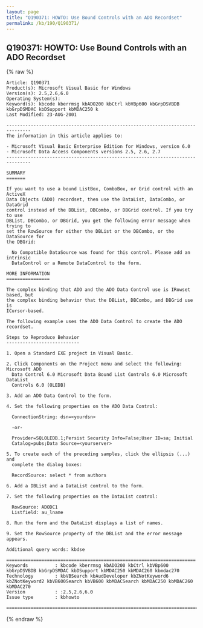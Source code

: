```yaml
---
layout: page
title: "Q190371: HOWTO: Use Bound Controls with an ADO Recordset"
permalink: /kb/190/Q190371/
---
```


## Q190371: HOWTO: Use Bound Controls with an ADO Recordset

{% raw %}

	Article: Q190371
	Product(s): Microsoft Visual Basic for Windows
	Version(s): 2.5,2.6,6.0
	Operating System(s): 
	Keyword(s): kbcode kberrmsg kbADO200 kbCtrl kbVBp600 kbGrpDSVBDB kbGrpDSMDAC kbDSupport kbMDAC250 k
	Last Modified: 23-AUG-2001
	
	-------------------------------------------------------------------------------
	The information in this article applies to:
	
	- Microsoft Visual Basic Enterprise Edition for Windows, version 6.0 
	- Microsoft Data Access Components versions 2.5, 2.6, 2.7 
	-------------------------------------------------------------------------------
	
	SUMMARY
	=======
	
	If you want to use a bound ListBox, ComboBox, or Grid control with an ActiveX
	Data Objects (ADO) recordset, then use the DataList, DataCombo, or DataGrid
	control instead of the DBList, DBCombo, or DBGrid control. If you try to use
	DBList, DBCombo, or DBGrid, you get the following error message when trying to
	set the RowSource for either the DBList or the DBCombo, or the DataSource for
	the DBGrid:
	
	  No Compatible DataSource was found for this control. Please add an intrinsic
	  DataControl or a Remote DataControl to the form.
	
	MORE INFORMATION
	================
	
	The complex binding that ADO and the ADO Data Control use is IRowset based, but
	the complex binding behavior that the DBList, DBCombo, and DBGrid use is
	ICursor-based.
	
	The following example uses the ADO Data Control to create the ADO recordset.
	
	Steps to Reproduce Behavior
	---------------------------
	
	1. Open a Standard EXE project in Visual Basic.
	
	2. Click Components on the Project menu and select the following: Microsoft ADO
	  Data Control 6.0 Microsoft Data Bound List Controls 6.0 Microsoft DataList
	  Controls 6.0 (OLEDB)
	
	3. Add an ADO Data Control to the form.
	
	4. Set the following properties on the ADO Data Control:
	
	  ConnectionString: dsn=<yourdsn>
	
	  -or-
	
	  Provider=SQLOLEDB.1;Persist Security Info=False;User ID=sa; Initial
	  Catalog=pubs;Data Source=<yourserver>
	
	5. To create each of the preceding samples, click the ellipsis (...) and
	  complete the dialog boxes:
	
	  RecordSource: select * from authors
	
	6. Add a DBList and a DataList control to the form.
	
	7. Set the following properties on the DataList control:
	
	  RowSource: ADODC1
	  Listfield: au_lname
	
	8. Run the form and the DataList displays a list of names.
	
	9. Set the RowSource property of the DBList and the error message appears.
	
	Additional query words: kbdse
	
	======================================================================
	Keywords          : kbcode kberrmsg kbADO200 kbCtrl kbVBp600 kbGrpDSVBDB kbGrpDSMDAC kbDSupport kbMDAC250 kbMDAC260 kbmdac270 
	Technology        : kbVBSearch kbAudDeveloper kbZNotKeyword6 kbZNotKeyword2 kbVB600Search kbVB600 kbMDACSearch kbMDAC250 kbMDAC260 kbMDAC270
	Version           : :2.5,2.6,6.0
	Issue type        : kbhowto
	
	=============================================================================
	

{% endraw %}
